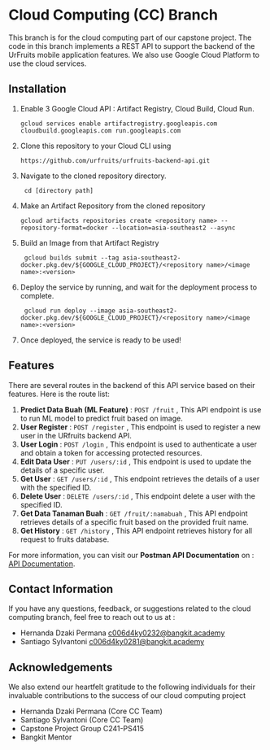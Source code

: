 # Cloud Computing (CC) Branch

This branch is for the cloud computing part of our capstone project. The code in this branch implements a REST API to support the backend of the UrFruits mobile application features. We also use Google Cloud Platform to use the cloud services.

## Installation

1. Enable 3 Google Cloud API : Artifact Registry, Cloud Build, Cloud Run.
   
       gcloud services enable artifactregistry.googleapis.com cloudbuild.googleapis.com run.googleapis.com
2. Clone this repository to your Cloud CLI using
   
       https://github.com/urfruits/urfruits-backend-api.git
3. Navigate to the cloned repository directory.

        cd [directory path]
5. Make an Artifact Repository from the cloned repository 
   
       gcloud artifacts repositories create <repository name> --repository-format=docker --location=asia-southeast2 --async
   
7. Build an Image from that Artifact Registry 

        gcloud builds submit --tag asia-southeast2-docker.pkg.dev/${GOOGLE_CLOUD_PROJECT}/<repository name>/<image name>:<version>
   
9. Deploy the service by running, and wait for the deployment process to complete.

        gcloud run deploy --image asia-southeast2-docker.pkg.dev/${GOOGLE_CLOUD_PROJECT}/<repository name>/<image name>:<version>
   
11. Once deployed, the service is ready to be used!

## Features

There are several routes in the backend of this API service based on their features. Here is the route list:

1. **Predict Data Buah (ML Feature)** : `POST /fruit` , This API endpoint is use to run ML model to predict fruit based on image.
2. **User Register** : `POST /register` , This endpoint is used to register a new user in the URfruits backend API.
3. **User Login** : `POST /login` , This endpoint is used to authenticate a user and obtain a token for accessing protected resources.
4. **Edit Data User** : `PUT /users/:id` , This endpoint is used to update the details of a specific user.
5. **Get User** : `GET /users/:id` , This endpoint retrieves the details of a user with the specified ID.
6. **Delete User** : `DELETE /users/:id` , This endpoint delete a user with the specified ID.
7. **Get Data Tanaman Buah** : `GET /fruit/:namabuah`  , This API endpoint retrieves details of a specific fruit based on the provided fruit name.
8. **Get History** : `GET /history`  , This API endpoint retrieves history for all request to fruits database.

For more information, you can visit our **Postman API Documentation** on : [API Documentation](https://documenter.getpostman.com/view/35363736/2sA3XJnRTW).

## Contact Information

If you have any questions, feedback, or suggestions related to the cloud computing branch, feel free to reach out to us at :

- Hernanda Dzaki Permana c006d4ky0232@bangkit.academy
- Santiago Sylvantoni c006d4ky0281@bangkit.academy 

## Acknowledgements

We also extend our heartfelt gratitude to the following individuals for their invaluable contributions to the success of our cloud computing project

- Hernanda Dzaki Permana (Core CC Team)
- Santiago Sylvantoni (Core CC Team)
- Capstone Project Group C241-PS415
- Bangkit Mentor
